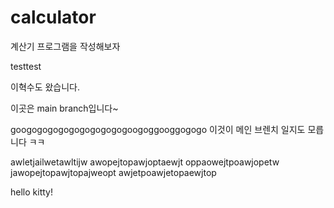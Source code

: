 # calculator

계산기 프로그램을 작성해보자

testtest


이혁수도 왔습니다.

이곳은 main branch입니다~

googogogogogogogogogogoogoggooggogogo
이것이 메인 브렌치 일지도 모릅니다 ㅋㅋ

awletjailwetawltijw
awopejtopawjoptaewjt
oppaowejtpoawjopetw
jawopejtopawjtopajweopt
awjetpoawjetopaewjtop

hello kitty!